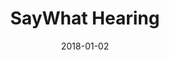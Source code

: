 ---
layout: site
title: "SayWhat Hearing"
date: 2018-01-02
categories: [community]
version: 4.4.6
major: 4
minor: 4
patch: 6
slug: saywhat-hearing
link: https://saywhathearing.com/
permalink: /sites/:slug
---